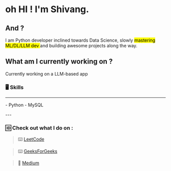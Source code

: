 # oh HI ! I'm Shivang. 
## And ?
I am Python developer inclined towards Data Science, slowly <mark> mastering ML/DL/LLM dev </mark> and building awesome projects along the way.

## What am I currently working on ?

Currently working on a LLM-based app


### 🖥️ Skills 
---
<p> - Python                                      - MySQL          </p>         
---

### 🆔 Check out what I do on :

> ⌨️ [LeetCode](https://leetcode.com/JarHead28/)

> ⌨️ [GeeksForGeeks](https://auth.geeksforgeeks.org/user/shivangkainthola64)

> 📰 [Medium](https://medium.com/@shivangkainthola28)

<!--
**HeadHunter28/HeadHunter28** is a ✨ _special_ ✨ repository because its `README.md` (this file) appears on your GitHub profile.

Here are some ideas to get you started:

- 🔭 I’m currently working on ...
- 🌱 I’m currently learning ...
- 👯 I’m looking to collaborate on ...
- 🤔 I’m looking for help with ...
- 💬 Ask me about ...
- 📫 How to reach me: ...
- 😄 Pronouns: ...
- ⚡ Fun fact: ...
-->
